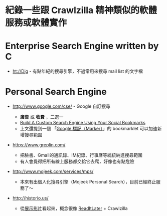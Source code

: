 # 紀錄一些跟 Crawlzilla 精神類似的軟體服務或軟體實作

# Enterprise Search Engine written by C #

  * [ht://Dig](http://htdig.sourceforge.net) - 有點年紀的搜尋引擎，不過常用來搜尋 mail list 的文字檔

# Personal Search Engine #

  * http://www.google.com/cse/ - Google 自訂搜尋
    * **廣告** 或 **收費** ，二選一
    * [Build A Custom Search Engine Using Your Social Bookmarks](http://www.readwriteweb.com/archives/build_a_custom_search_engine_using_social_bookmarks.php)
    * 上文還提到一個 「[Google 標記（Marker）](http://www.google.com/cse/tools/marker)」的 bookmarklet 可以加速新增搜尋範圍

  * https://www.greplin.com/
    * 把臉書、Gmail的通訊錄、IM紀錄、行事曆等統統納進搜尋範圍
    * 有人會覺得把所有線上服務都交給它去爬，好像也有點危險

  * http://www.mojeek.com/services/mps/
    * 本來有出個人化搜尋引擎（Mojeek Personal Search），目前已經終止服務了～

  * http://historio.us/
    * 從[展示影片](http://vimeo.com/16125481)看起來，概念很像 [ReadItLater](http://readitlaterlist.com/) + Crawlzilla